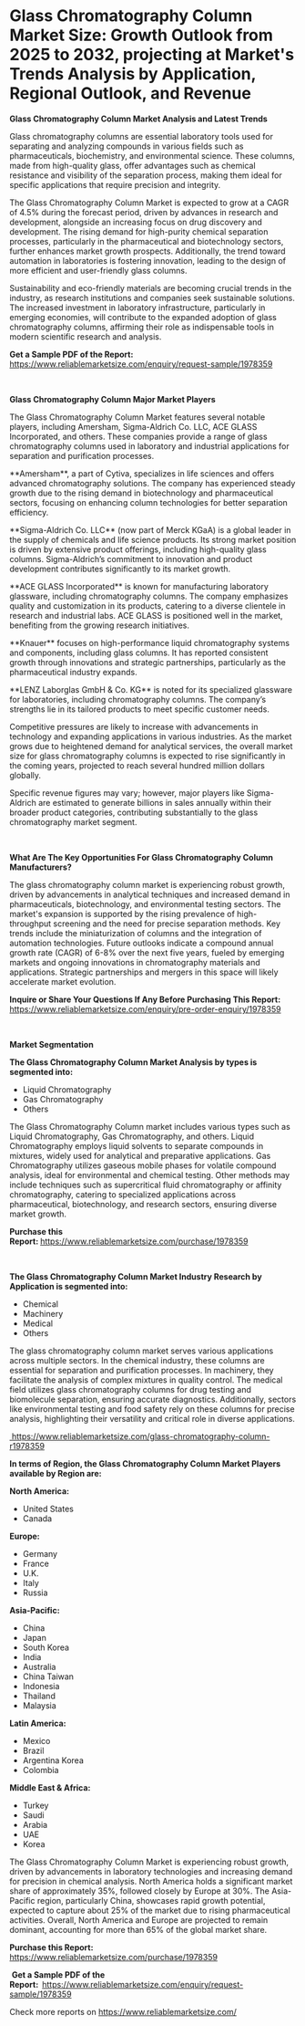 <p><h1>Glass Chromatography Column Market Size: Growth Outlook from 2025 to 2032, projecting at Market's Trends Analysis by Application, Regional Outlook, and Revenue</h1></p><p><strong>Glass Chromatography Column Market Analysis and Latest Trends</strong></p>
<p><p>Glass chromatography columns are essential laboratory tools used for separating and analyzing compounds in various fields such as pharmaceuticals, biochemistry, and environmental science. These columns, made from high-quality glass, offer advantages such as chemical resistance and visibility of the separation process, making them ideal for specific applications that require precision and integrity. </p><p>The Glass Chromatography Column Market is expected to grow at a CAGR of 4.5% during the forecast period, driven by advances in research and development, alongside an increasing focus on drug discovery and development. The rising demand for high-purity chemical separation processes, particularly in the pharmaceutical and biotechnology sectors, further enhances market growth prospects. Additionally, the trend toward automation in laboratories is fostering innovation, leading to the design of more efficient and user-friendly glass columns.</p><p>Sustainability and eco-friendly materials are becoming crucial trends in the industry, as research institutions and companies seek sustainable solutions. The increased investment in laboratory infrastructure, particularly in emerging economies, will contribute to the expanded adoption of glass chromatography columns, affirming their role as indispensable tools in modern scientific research and analysis.</p></p>
<p><strong>Get a Sample PDF of the Report:&nbsp;</strong> <a href="https://www.reliablemarketsize.com/enquiry/request-sample/1978359?utm_campaign=2005&utm_medium=2&utm_source=Github&utm_content=ia&utm_term=17022025&utm_id=glass-chromatography-column">https://www.reliablemarketsize.com/enquiry/request-sample/1978359</a></p>
<p>&nbsp;</p>
<p><strong>Glass Chromatography Column Major Market Players</strong></p>
<p><p>The Glass Chromatography Column Market features several notable players, including Amersham, Sigma-Aldrich Co. LLC, ACE GLASS Incorporated, and others. These companies provide a range of glass chromatography columns used in laboratory and industrial applications for separation and purification processes.</p><p>**Amersham**, a part of Cytiva, specializes in life sciences and offers advanced chromatography solutions. The company has experienced steady growth due to the rising demand in biotechnology and pharmaceutical sectors, focusing on enhancing column technologies for better separation efficiency.</p><p>**Sigma-Aldrich Co. LLC** (now part of Merck KGaA) is a global leader in the supply of chemicals and life science products. Its strong market position is driven by extensive product offerings, including high-quality glass columns. Sigma-Aldrich’s commitment to innovation and product development contributes significantly to its market growth.</p><p>**ACE GLASS Incorporated** is known for manufacturing laboratory glassware, including chromatography columns. The company emphasizes quality and customization in its products, catering to a diverse clientele in research and industrial labs. ACE GLASS is positioned well in the market, benefiting from the growing research initiatives.</p><p>**Knauer** focuses on high-performance liquid chromatography systems and components, including glass columns. It has reported consistent growth through innovations and strategic partnerships, particularly as the pharmaceutical industry expands.</p><p>**LENZ Laborglas GmbH & Co. KG** is noted for its specialized glassware for laboratories, including chromatography columns. The company’s strengths lie in its tailored products to meet specific customer needs.</p><p>Competitive pressures are likely to increase with advancements in technology and expanding applications in various industries. As the market grows due to heightened demand for analytical services, the overall market size for glass chromatography columns is expected to rise significantly in the coming years, projected to reach several hundred million dollars globally.</p><p>Specific revenue figures may vary; however, major players like Sigma-Aldrich are estimated to generate billions in sales annually within their broader product categories, contributing substantially to the glass chromatography market segment.</p></p>
<p>&nbsp;</p>
<p><strong>What Are The Key Opportunities For Glass Chromatography Column Manufacturers?</strong></p>
<p><p>The glass chromatography column market is experiencing robust growth, driven by advancements in analytical techniques and increased demand in pharmaceuticals, biotechnology, and environmental testing sectors. The market's expansion is supported by the rising prevalence of high-throughput screening and the need for precise separation methods. Key trends include the miniaturization of columns and the integration of automation technologies. Future outlooks indicate a compound annual growth rate (CAGR) of 6-8% over the next five years, fueled by emerging markets and ongoing innovations in chromatography materials and applications. Strategic partnerships and mergers in this space will likely accelerate market evolution.</p></p>
<p><strong>Inquire or Share Your Questions If Any Before Purchasing This Report:</strong> <a href="https://www.reliablemarketsize.com/enquiry/pre-order-enquiry/1978359?utm_campaign=2005&utm_medium=2&utm_source=Github&utm_content=ia&utm_term=17022025&utm_id=glass-chromatography-column">https://www.reliablemarketsize.com/enquiry/pre-order-enquiry/1978359</a></p>
<p>&nbsp;</p>
<p><strong>Market Segmentation</strong></p>
<p><strong>The Glass Chromatography Column Market Analysis by types is segmented into:</strong></p>
<p><ul><li>Liquid Chromatography</li><li>Gas Chromatography</li><li>Others</li></ul></p>
<p><p>The Glass Chromatography Column market includes various types such as Liquid Chromatography, Gas Chromatography, and others. Liquid Chromatography employs liquid solvents to separate compounds in mixtures, widely used for analytical and preparative applications. Gas Chromatography utilizes gaseous mobile phases for volatile compound analysis, ideal for environmental and chemical testing. Other methods may include techniques such as supercritical fluid chromatography or affinity chromatography, catering to specialized applications across pharmaceutical, biotechnology, and research sectors, ensuring diverse market growth.</p></p>
<p><strong>Purchase this Report:&nbsp;</strong><a href="https://www.reliablemarketsize.com/purchase/1978359?utm_campaign=2005&utm_medium=2&utm_source=Github&utm_content=ia&utm_term=17022025&utm_id=glass-chromatography-column">https://www.reliablemarketsize.com/purchase/1978359</a></p>
<p>&nbsp;</p>
<p><strong>The Glass Chromatography Column Market Industry Research by Application is segmented into:</strong></p>
<p><ul><li>Chemical</li><li>Machinery</li><li>Medical</li><li>Others</li></ul></p>
<p><p>The glass chromatography column market serves various applications across multiple sectors. In the chemical industry, these columns are essential for separation and purification processes. In machinery, they facilitate the analysis of complex mixtures in quality control. The medical field utilizes glass chromatography columns for drug testing and biomolecule separation, ensuring accurate diagnostics. Additionally, sectors like environmental testing and food safety rely on these columns for precise analysis, highlighting their versatility and critical role in diverse applications.</p></p>
<p><a href="https://www.reliablemarketsize.com/glass-chromatography-column-r1978359?utm_campaign=2005&utm_medium=2&utm_source=Github&utm_content=ia&utm_term=17022025&utm_id=glass-chromatography-column">&nbsp;https://www.reliablemarketsize.com/glass-chromatography-column-r1978359</a></p>
<p><strong>In terms of Region, the Glass Chromatography Column Market Players available by Region are:</strong></p>
<p>
    <p> <strong> North America: </strong>
        <ul>
            <li>United States</li>
            <li>Canada</li>
        </ul>
        </p> 
    <p> <strong> Europe: </strong>
        <ul>
            <li>Germany</li>
            <li>France</li>
            <li>U.K.</li>
            <li>Italy</li>
            <li>Russia</li>
        </ul>
        </p> 
    <p> <strong> Asia-Pacific: </strong>
        <ul>
            <li>China</li>
            <li>Japan</li>
            <li>South Korea</li>
            <li>India</li>
            <li>Australia</li>
            <li>China Taiwan</li>
            <li>Indonesia</li>
            <li>Thailand</li>
            <li>Malaysia</li>
        </ul>
        </p> 
    <p> <strong> Latin America: </strong>
        <ul>
            <li>Mexico</li>
            <li>Brazil</li>
            <li>Argentina Korea</li>
            <li>Colombia</li>
        </ul>
        </p> 
    <p> <strong> Middle East & Africa: </strong>
        <ul>
            <li>Turkey</li>
            <li>Saudi</li>
            <li>Arabia</li>
            <li>UAE</li>
            <li>Korea</li>
        </ul>
    </p>
    </p>
<p><p>The Glass Chromatography Column Market is experiencing robust growth, driven by advancements in laboratory technologies and increasing demand for precision in chemical analysis. North America holds a significant market share of approximately 35%, followed closely by Europe at 30%. The Asia-Pacific region, particularly China, showcases rapid growth potential, expected to capture about 25% of the market due to rising pharmaceutical activities. Overall, North America and Europe are projected to remain dominant, accounting for more than 65% of the global market share.</p></p>
<p><strong>Purchase this Report: </strong><a href="https://www.reliablemarketsize.com/purchase/1978359?utm_campaign=2005&utm_medium=2&utm_source=Github&utm_content=ia&utm_term=17022025&utm_id=glass-chromatography-column">https://www.reliablemarketsize.com/purchase/1978359</a></p>
<p>&nbsp;<strong>Get a Sample PDF of the Report:&nbsp;&nbsp;</strong><a href="https://www.reliablemarketsize.com/enquiry/request-sample/1978359?utm_campaign=2005&utm_medium=2&utm_source=Github&utm_content=ia&utm_term=17022025&utm_id=glass-chromatography-column">https://www.reliablemarketsize.com/enquiry/request-sample/1978359</a></p>
<p><strong></strong></p>
<p>Check more reports on <a href="https://www.reliablemarketsize.com/?utm_campaign=2005&utm_medium=2&utm_source=Github&utm_content=ia&utm_term=17022025&utm_id=glass-chromatography-column">https://www.reliablemarketsize.com/</a></p>